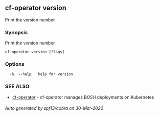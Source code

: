 ## cf-operator version

Print the version number

### Synopsis

Print the version number

```
cf-operator version [flags]
```

### Options

```
  -h, --help   help for version
```

### SEE ALSO

* [cf-operator](cf-operator.md)	 - cf-operator manages BOSH deployments on Kubernetes

###### Auto generated by spf13/cobra on 30-Mar-2020
